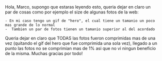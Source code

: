 Hola, Marco, supongo que estaras leyendo esto, queria dejar en claro un par de cosas como por ejemplo el size de algunas fotos de la web:

    - En mi caso tengo un gif de "hero", el cual tiene un tamanio un poco mas grande de lo normal
    -  Tambien un par de fotos tienen un tamanio superior al del acordado
  Queria dejar en claro que TODAS las fotos fueron comprimidas mas de una vez (quitando el gif del hero que fue comprimida una sola vez), llegado a un punto las fotos no   se comprimian mas de 1% asi que no vi ningun beneficio de la misma.
  Muchas gracias por todo!
